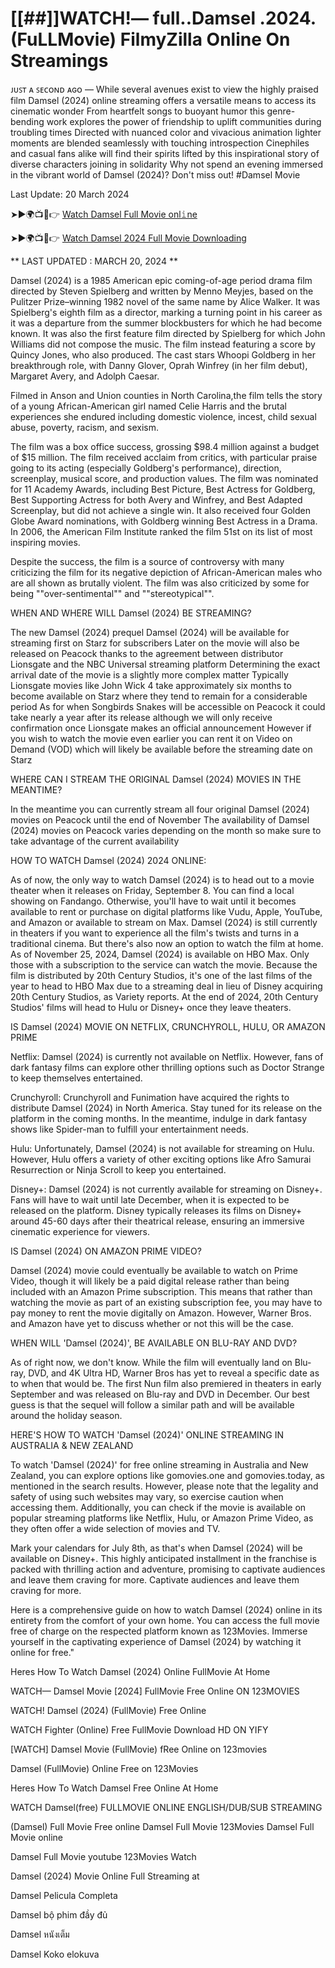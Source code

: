# [[##]]WATCH!— full..Damsel .2024. (FuLLMovie) FilmyZilla Online On Streamings

ᴊᴜꜱᴛ ᴀ ꜱᴇᴄᴏɴᴅ ᴀɢᴏ — While several avenues exist to view the highly praised film Damsel (2024) online streaming offers a versatile means to access its cinematic wonder From heartfelt songs to buoyant humor this genre-bending work explores the power of friendship to uplift communities during troubling times Directed with nuanced color and vivacious animation lighter moments are blended seamlessly with touching introspection Cinephiles and casual fans alike will find their spirits lifted by this inspirational story of diverse characters joining in solidarity Why not spend an evening immersed in the vibrant world of Damsel (2024)? Don't miss out! #Damsel Movie

Last Update: 20 March 2024


➤►🌍📺📱👉 [Watch Damsel Full Movie onl𝚒ne](https://xs21.siriusmov21.xyz:443/movie/763215)

➤►🌍📺📱👉 [Watch Damsel 2024 Full Movie Downloading](https://xs21.siriusmov21.xyz:443/movie/763215)



** LAST UPDATED : MARCH 20, 2024 **

Damsel (2024) is a 1985 American epic coming-of-age period drama film directed by Steven Spielberg and written by Menno Meyjes, based on the Pulitzer Prize–winning 1982 novel of the same name by Alice Walker. It was Spielberg's eighth film as a director, marking a turning point in his career as it was a departure from the summer blockbusters for which he had become known. It was also the first feature film directed by Spielberg for which John Williams did not compose the music. The film instead featuring a score by Quincy Jones, who also produced. The cast stars Whoopi Goldberg in her breakthrough role, with Danny Glover, Oprah Winfrey (in her film debut), Margaret Avery, and Adolph Caesar.

Filmed in Anson and Union counties in North Carolina,the film tells the story of a young African-American girl named Celie Harris and the brutal experiences she endured including domestic violence, incest, child sexual abuse, poverty, racism, and sexism.

The film was a box office success, grossing $98.4 million against a budget of $15 million. The film received acclaim from critics, with particular praise going to its acting (especially Goldberg's performance), direction, screenplay, musical score, and production values. The film was nominated for 11 Academy Awards, including Best Picture, Best Actress for Goldberg, Best Supporting Actress for both Avery and Winfrey, and Best Adapted Screenplay, but did not achieve a single win. It also received four Golden Globe Award nominations, with Goldberg winning Best Actress in a Drama. In 2006, the American Film Institute ranked the film 51st on its list of most inspiring movies.

Despite the success, the film is a source of controversy with many criticizing the film for its negative depiction of African-American males who are all shown as brutally violent. The film was also criticized by some for being ""over-sentimental"" and ""stereotypical"".

WHEN AND WHERE WILL Damsel (2024) BE STREAMING?

The new Damsel (2024) prequel Damsel (2024) will be available for streaming first on Starz for subscribers Later on the movie will also be released on Peacock thanks to the agreement between distributor Lionsgate and the NBC Universal streaming platform Determining the exact arrival date of the movie is a slightly more complex matter Typically Lionsgate movies like John Wick 4 take approximately six months to become available on Starz where they tend to remain for a considerable period As for when Songbirds Snakes will be accessible on Peacock it could take nearly a year after its release although we will only receive confirmation once Lionsgate makes an official announcement However if you wish to watch the movie even earlier you can rent it on Video on Demand (VOD) which will likely be available before the streaming date on Starz

WHERE CAN I STREAM THE ORIGINAL Damsel (2024) MOVIES IN THE MEANTIME?

In the meantime you can currently stream all four original Damsel (2024) movies on Peacock until the end of November The availability of Damsel (2024) movies on Peacock varies depending on the month so make sure to take advantage of the current availability

HOW TO WATCH Damsel (2024) 2024 ONLINE:

As of now, the only way to watch Damsel (2024) is to head out to a movie theater when it releases on Friday, September 8. You can find a local showing on Fandango. Otherwise, you'll have to wait until it becomes available to rent or purchase on digital platforms like Vudu, Apple, YouTube, and Amazon or available to stream on Max. Damsel (2024) is still currently in theaters if you want to experience all the film's twists and turns in a traditional cinema. But there's also now an option to watch the film at home. As of November 25, 2024, Damsel (2024) is available on HBO Max. Only those with a subscription to the service can watch the movie. Because the film is distributed by 20th Century Studios, it's one of the last films of the year to head to HBO Max due to a streaming deal in lieu of Disney acquiring 20th Century Studios, as Variety reports. At the end of 2024, 20th Century Studios' films will head to Hulu or Disney+ once they leave theaters.

IS Damsel (2024) MOVIE ON NETFLIX, CRUNCHYROLL, HULU, OR AMAZON PRIME

Netflix: Damsel (2024) is currently not available on Netflix. However, fans of dark fantasy films can explore other thrilling options such as Doctor Strange to keep themselves entertained.

Crunchyroll: Crunchyroll and Funimation have acquired the rights to distribute Damsel (2024) in North America. Stay tuned for its release on the platform in the coming months. In the meantime, indulge in dark fantasy shows like Spider-man to fulfill your entertainment needs.

Hulu: Unfortunately, Damsel (2024) is not available for streaming on Hulu. However, Hulu offers a variety of other exciting options like Afro Samurai Resurrection or Ninja Scroll to keep you entertained.

Disney+: Damsel (2024) is not currently available for streaming on Disney+. Fans will have to wait until late December, when it is expected to be released on the platform. Disney typically releases its films on Disney+ around 45-60 days after their theatrical release, ensuring an immersive cinematic experience for viewers.

IS Damsel (2024) ON AMAZON PRIME VIDEO?

Damsel (2024) movie could eventually be available to watch on Prime Video, though it will likely be a paid digital release rather than being included with an Amazon Prime subscription. This means that rather than watching the movie as part of an existing subscription fee, you may have to pay money to rent the movie digitally on Amazon. However, Warner Bros. and Amazon have yet to discuss whether or not this will be the case.

WHEN WILL 'Damsel (2024)', BE AVAILABLE ON BLU-RAY AND DVD?

As of right now, we don't know. While the film will eventually land on Blu-ray, DVD, and 4K Ultra HD, Warner Bros has yet to reveal a specific date as to when that would be. The first Nun film also premiered in theaters in early September and was released on Blu-ray and DVD in December. Our best guess is that the sequel will follow a similar path and will be available around the holiday season.

HERE'S HOW TO WATCH 'Damsel (2024)' ONLINE STREAMING IN AUSTRALIA & NEW ZEALAND

To watch 'Damsel (2024)' for free online streaming in Australia and New Zealand, you can explore options like gomovies.one and gomovies.today, as mentioned in the search results. However, please note that the legality and safety of using such websites may vary, so exercise caution when accessing them. Additionally, you can check if the movie is available on popular streaming platforms like Netflix, Hulu, or Amazon Prime Video, as they often offer a wide selection of movies and TV.

Mark your calendars for July 8th, as that's when Damsel (2024) will be available on Disney+. This highly anticipated installment in the franchise is packed with thrilling action and adventure, promising to captivate audiences and leave them craving for more. Captivate audiences and leave them craving for more.

Here is a comprehensive guide on how to watch Damsel (2024) online in its entirety from the comfort of your own home. You can access the full movie free of charge on the respected platform known as 123Movies. Immerse yourself in the captivating experience of Damsel (2024) by watching it online for free."

Heres How To Watch Damsel (2024) Online FullMovie At Home

WATCH— Damsel Movie [2024] FullMovie Free Online ON 123MOVIES

WATCH! Damsel (2024) (FullMovie) Free Online

WATCH Fighter (Online) Free FullMovie Download HD ON YIFY

[WATCH] Damsel Movie (FullMovie) fRee Online on 123movies

Damsel (FullMovie) Online Free on 123Movies

Heres How To Watch Damsel Free Online At Home

WATCH Damsel(free) FULLMOVIE ONLINE ENGLISH/DUB/SUB STREAMING

(Damsel) Full Movie Free online Damsel Full Movie 123Movies Damsel Full Movie online

Damsel Full Movie youtube 123Movies Watch

Damsel (2024) Movie Online Full Streaming at

Damsel Pelicula Completa

Damsel bộ phim đầy đủ

Damsel หนังเต็ม

Damsel Koko elokuva
